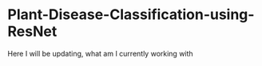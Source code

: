 # Plant-Disease-Classification-using-ResNet
Here I will be updating, what am I currently working with
